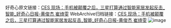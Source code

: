 好奇心原文链接：[CES 现场：手机被颠覆之后，三星打算通过智能家居发起反击_智能_好奇心日报-黄俊杰 崔绮雯](https://www.qdaily.com/articles/4978.html)
WebArchive归档链接：[CES 现场：手机被颠覆之后，三星打算通过智能家居发起反击_智能_好奇心日报-黄俊杰 崔绮雯](http://web.archive.org/web/20190623163522/https://www.qdaily.com/articles/4978.html)
![image](http://ww3.sinaimg.cn/large/007d5XDply1g3wj59hhanj30u06ejhdt)
